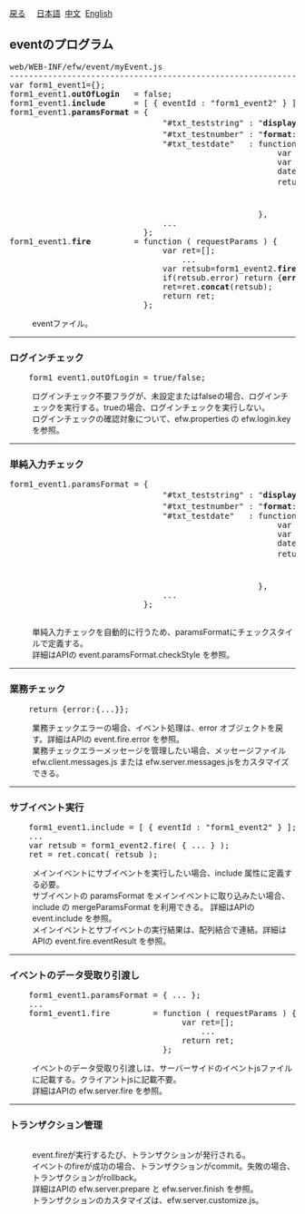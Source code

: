 <a href="../file_list.md">戻る</a>
&nbsp;&nbsp;&nbsp;&nbsp;<a href="../../日本語/file_list/myEvent.js.md">日本語</a>
&nbsp;<a href="../../中文/file_list/myEvent.js.md">中文</a>
&nbsp;<a href="../../English/file_list/myEvent.js.md">English</a>
<H2><A NAME="efw.event">eventのプログラム</A></H2>
<pre>
web/WEB-INF/efw/event/myEvent.js
--------------------------------------------------------------------------------
var form1_event1={};
form1_event1.<b>outOfLogin</b>   = false;
form1_event1.<b>include</b>      = [ { eventId : "form1_event2" } ];
form1_event1.<b>paramsFormat</b> = { 
                                "#txt_teststring" : "<b>display-name</b>:テスト文字;<b>max-length</b>:10;",
                                "#txt_testnumber" : "<b>format</b>:#,##0.00;<b>required</b>:true;<b>display-name</b>:テスト数字;<b>min</b>:-10.00;<b>max</b>:1,000.00",
                                "#txt_testdate"   : function(){
                                                        var date1=new Date();
                                                        var date2=new Date();
                                                        date2.setDate(date1.getDate()+Number(6));
                                                        return "<b>format</b>:yyyy年MM月dd日;<b>required</b>:true;<b>display-name</b>:テスト日付;"
                                                               +"<b>min</b>:"+efw.server.format.formatDate(date1,"yyyy年MM月dd日")+";"
                                                               +"<b>max</b>:"+efw.server.format.formatDate(date2,"yyyy年MM月dd日")+";" ;
                                                    },
                                ... 
                            };
form1_event1.<b>fire</b>         = function ( requestParams ) {
                                var ret=[];
                                    ...
                                var retsub=form1_event2.<b>fire</b>({ ... });
                                if(retsub.error) return {<b>error</b>:{...}};
                                ret=ret.<b>concat</b>(retsub);
                                return ret;
                            };
</pre>
<DL>
<DD>eventファイル。<br>
</DL></DD>
<HR>

<H3><A NAME="efw.event.outOfLogin">ログインチェック</A></H3>
<pre>
    form1_event1.outOfLogin = true/false;
</pre>
<DL>
<DD>
ログインチェック不要フラグが、未設定またはfalseの場合、ログインチェックを実行する。trueの場合、ログインチェックを実行しない。<br>
ログインチェックの確認対象について、efw.properties の efw.login.key を参照。
</DL></DD>
<HR>

<H3><A NAME="efw.event.inputCheck">単純入力チェック</A></H3>
<pre>
form1_event1.paramsFormat = { 
                                "#txt_teststring" : "<b>display-name</b>:テスト文字;<b>max-length</b>:10;",
                                "#txt_testnumber" : "<b>format</b>:#,##0.00;<b>required</b>:true;<b>display-name</b>:テスト数字;<b>min</b>:-10.00;<b>max</b>:1,000.00",
                                "#txt_testdate"   : function(){
                                                        var date1=new Date();
                                                        var date2=new Date();
                                                        date2.setDate(date1.getDate()+Number(6));
                                                        return "<b>format</b>:yyyy年MM月dd日;<b>required</b>:true;<b>display-name</b>:テスト日付;"
                                                               +"<b>min</b>:"+efw.server.format.formatDate(date1,"yyyy年MM月dd日")+";"
                                                               +"<b>max</b>:"+efw.server.format.formatDate(date2,"yyyy年MM月dd日")+";" ;
                                                    },
                                ... 
                            };

</pre>
<DL>
<DD>
単純入力チェックを自動的に行うため、paramsFormatにチェックスタイルで定義する。<br>
詳細はAPIの event.paramsFormat.checkStyle を参照。
</DL></DD>
<HR>

<H3><A NAME="efw.event.workCheck">業務チェック</A></H3>
<pre>
    return {error:{...}};
</pre>
<DL>
<DD>
業務チェックエラーの場合、イベント処理は、error オブジェクトを戻す。詳細はAPIの event.fire.error を参照。<br>
業務チェックエラーメッセージを管理したい場合、メッセージファイル efw.client.messages.js または efw.server.messages.jsをカスタマイズできる。

</DL></DD>
<HR>

<H3><A NAME="efw.event.include">サブイベント実行</A></H3>
<pre>
    form1_event1.include = [ { eventId : "form1_event2" } ];
    ...
    var retsub = form1_event2.fire( { ... } );
    ret = ret.concat( retsub );
</pre>
<DL>
<DD>
メインイベントにサブイベントを実行したい場合、include 属性に定義する必要。<br>
サブイベントの paramsFormat をメインイベントに取り込みたい場合、include の mergeParamsFormat を利用できる。 詳細はAPIの event.include を参照。<br>
メインイベントとサブイベントの実行結果は、配列結合で連結。詳細はAPIの event.fire.eventResult を参照。
</DL></DD>
<HR>

<H3><A NAME="efw.event.fire">イベントのデータ受取り引渡し</A></H3>
<pre>
    form1_event1.paramsFormat = { ... };
    ...
    form1_event1.fire         = function ( requestParams ) {
                                    var ret=[];
                                        ...
                                    return ret;
                                };
</pre>
<DL>
<DD>
イベントのデータ受取り引渡しは、サーバーサイドのイベントjsファイルに記載する。クライアントjsに記載不要。<br>
詳細はAPIの efw.server.fire を参照。
</DL></DD>
<HR>

<H3><A NAME="efw.jsp.event">トランザクション管理</A></H3>
<pre>
</pre>
<DL>
<DD>
event.fireが実行するたび、トランザクションが発行される。<br>
イベントのfireが成功の場合、トランザクションがcommit。失敗の場合、トランザクションがrollback。<br>
詳細はAPIの efw.server.prepare と efw.server.finish を参照。<br>
トランザクションのカスタマイズは、efw.server.customize.js。
</DL></DD>
